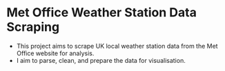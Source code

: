 # **Met Office Weather Station Data Scraping**

- This project aims to scrape UK local weather station data from the Met Office website for analysis.
- I aim to parse, clean, and prepare the data for visualisation.
